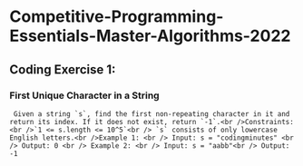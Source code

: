# Competitive-Programming-Essentials-Master-Algorithms-2022
## Coding Exercise 1:
### First Unique Character in a String
     Given a string `s`, find the first non-repeating character in it and return its index. If it does not exist, return `-1`.<br />Constraints:<br />`1 <= s.length <= 10^5`<br /> `s` consists of only lowercase English letters.<br />Example 1: <br /> Input: s = "codingminutes" <br /> Output: 0 <br /> Example 2: <br /> Input: s = "aabb"<br /> Output: -1
     
